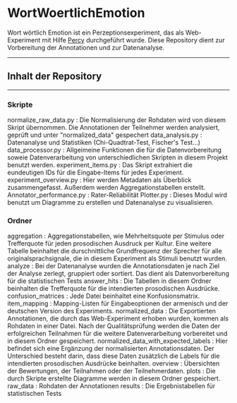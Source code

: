 # WortWoertlichEmotion
Wort wörtlich Emotion ist ein Perzeptionsexperiment, das als Web-Experiment mit Hilfe [Percy](https://webapp.phonetik.uni-muenchen.de/WebExperiment/index.html) durchgeführt wurde. Diese Repository dient zur Vorbereitung der Annotationen und zur Datenanalyse. 


*************************************************
## Inhalt der Repository

************************************************


### Skripte

normalize_raw_data.py : Die Normalisierung der Rohdaten wird von diesem Skript übernommen. Die Annotationen der Teilnehmer werden analysiert, geprüft und unter "normalized_data" gespechert
data_analysis.py : Datenanalyse und Statistiken (Chi-Quadtrat-Test, Fischer's Test...)
data_processor.py : Allgeimeine Funktionen die für die Datenvorbereitung soweie Datenverarbeitung von unterschiedlichen Skripten in diesem Projekt benutzt werden.
experiment_items.py : Das Skript extrahiert die eundeutigen IDs für die Eingabe-Items für jedes Experiment.
experiment_overview.py : Hier werden Metadaten als Überblick zusammengefasst. Außerdem werden Aggregationstabellen erstellt.
Annotator_performance.py : Rater-Reliabilität
Plotter.py : Dieses Modul wird benutzt um Diagramme zu erstellen und Datenanalyse zu visualisieren.


### Ordner

aggregation : Aggregationstabellen, wie Mehrheitsquote per Stimulus oder Trefferquote für jeden prosodischen Ausdruck per Kultur. Eine weitere Tabelle beinhaltet die durschnittliche Grundfrequenz der Sprecher für alle originalsprachsignale, die in diesem Experiment als Stimuli benutzt wurden.
analyze : Bei der Datenanalyse wurden die Annotationsdaten je nach Ziel der Analyse zerlegt, gruppiert oder sortiert. Das dient als Datenvorbereitung für die statistischen Tests
answer_hits : Die Tabellen in diesem Ordner beinhalten die Trefferquote für die intendierten prosodischen Ausdrücke.
confusion_matrices : Jede Datei beinhaltet eine Konfusionsmatrix.
item_mapping : Mapping-Listen für Eingabeoptionen der armenisch und der deutschen Version des Experiments.
normalized_data : Die Exportierten Annotationen, die durch das Web-Experiment erhoben wurden, kommen als Rohdaten in einer Datei. Nach der Qualitätsprüfung werden die Daten der erfolgreichen Teilnahmen für die weitere Datenverarbeitung vorbereitet und in diesem Ordner gespeichert. 
normalized_data_with_expected_labels : Hier befindet sich eine Ergänzung der normalisierten Annotationsdaten. Der Unterschied besteht darin, dass diese Daten zusätzlich die Labels für die intendierten prosodischen Ausdrücke beinhalten. 
overview : Übersichten der Bewertungen, der Teilnahmen oder der Teilnehmerdaten.
plots : Die durch Skripte erstellte Diagramme werden in diesem Ordner gespeichert.
raw_data : Rohdaten der Annotationen
results : Die Ergebnistabellen für statistischen Tests
